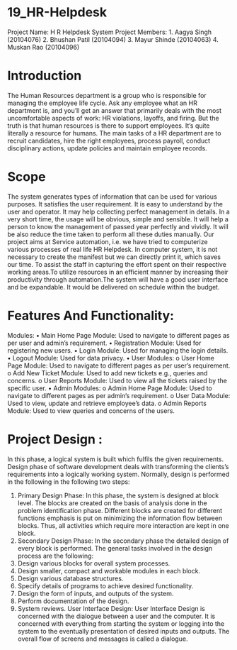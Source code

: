 # 19_HR-Helpdesk
Project Name: H R Helpdesk System
Project Members: 1. Aagya Singh (20104076)
                 2. Bhushan Patil (20104094)
                 3. Mayur Shinde (20104063)
                 4. Muskan Rao (20104096)
# Introduction
The Human Resources department is a group who is responsible for managing the employee life 
cycle.
Ask any employee what an HR department is, and you’ll get an answer that primarily deals with 
the most uncomfortable aspects of work: HR violations, layoffs, and firing. But the truth is that 
human resources is there to support employees. It’s quite literally a resource for humans. 
The main tasks of a HR department are to recruit candidates, hire the right employees, process 
payroll, conduct disciplinary actions, update policies and maintain employee records.
# Scope 
The system generates types of information that can be used for various purposes. It 
satisfies the user requirement. It is easy to understand by the user and operator. It 
may help collecting perfect management in details. In a very short time, the usage will be 
obvious, simple and sensible. It will help a person to know the management of passed 
year perfectly and vividly. It will be also reduce the time taken to perform all these duties 
manually.
Our project aims at Service automation, i.e. we have tried to computerize various 
processes of real life HR Helpdesk. In computer system, it is not necessary to create the 
manifest but we can directly print it, which saves our time.
To assist the staff in capturing the effort spent on their respective working areas.To 
utilize resources in an efficient manner by increasing their productivity through 
automation.The system will have a good user interface and be expandable. It would be 
delivered on schedule within the budget.
# Features And Functionality:
  Modules:
• Main Home Page Module: Used to navigate to different pages as per user and admin’s 
  requirement.
• Registration Module: Used for registering new users.
• Login Module: Used for managing the login details.
• Logout Module: Used for data privacy.
• User Modules:
  o User Home Page Module: Used to navigate to different pages as per user’s requirement.
  o Add New Ticket Module: Used to add new tickets e.g., queries and concerns. 
  o User Reports Module: Used to view all the tickets raised by the specific user.
• Admin Modules:
  o Admin Home Page Module: Used to navigate to different pages as per admin’s 
    requirement.
  o User Data Module: Used to view, update and retrieve employee’s data.
  o Admin Reports Module: Used to view queries and concerns of the users.
# Project Design :
In this phase, a logical system is built which fulfils the given requirements. Design phase of
software development deals with transforming the clients’s requirements into a logically working
system. Normally, design is performed in the following in the following two steps:
1. Primary Design Phase:
In this phase, the system is designed at block level. The blocks are created on the basis of
analysis done in the problem identification phase. Different blocks are created for different
functions emphasis is put on minimizing the information flow between blocks.
Thus, all activities which require more interaction are kept in
one block.
2. Secondary Design Phase:
In the secondary phase the detailed design of every block is performed.
The general tasks involved in the design process are the following:
1. Design various blocks for overall system processes.
2. Design smaller, compact and workable modules in each block.
3. Design various database structures.
4. Specify details of programs to achieve desired functionality.
5. Design the form of inputs, and outputs of the system.
6. Perform documentation of the design.
7. System reviews.
User Interface Design:
User Interface Design is concerned with the dialogue between a user and the computer. It
is concerned with everything from starting the system or logging into the system to the eventually 
presentation of desired inputs and outputs. The overall flow of screens and messages is called a
dialogue.
